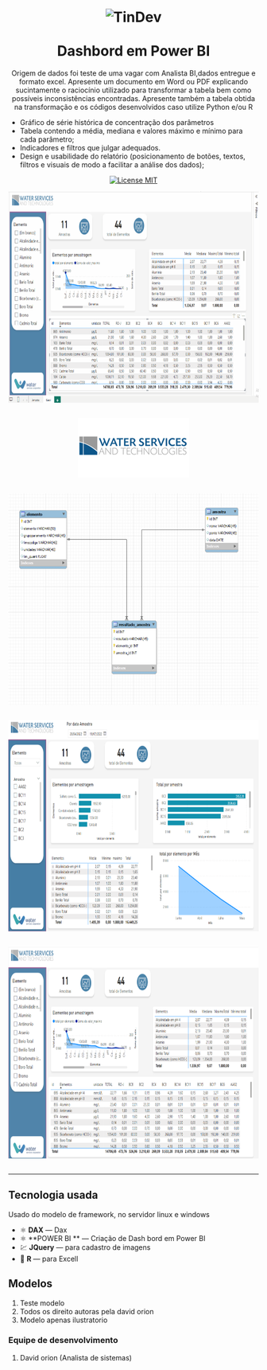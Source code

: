 <h1 align="center">
<br>
  <img src="https://avatars.githubusercontent.com/u/34238744?v=4" alt="TinDev" width="120">
<br>
<br>
 Dashbord em Power BI

</h1>

<p align="center">
Origem de dados foi teste de uma vagar com Analista BI,dados entregue e formato excel.
Apresente um documento em Word ou PDF explicando sucintamente o raciocínio utilizado para transformar a tabela bem como possíveis inconsistências encontradas. Apresente também a tabela obtida na transformação e os códigos desenvolvidos caso utilize Python e/ou R<br>
<ul>
<li>Gráfico de série histórica de concentração dos parâmetros</li>
<li>Tabela contendo a média, mediana e valores máximo e mínimo para cada parâmetro;</li>
<li>Indicadores e filtros que julgar adequados. </li>
<li>Design e usabilidade do relatório (posicionamento de botões, textos, filtros e visuais de modo a facilitar a análise dos dados); </li>
</ul>
</p>


<p align="center">
  <a href="#">
    <img src="https://img.shields.io/badge/License-MIT-blue.svg" alt="License MIT">
  </a>
</p>

<div align="center">

<img src="img/aplicativoanalistico .gif" alt="animação" align="center" height="425"><br><br>

  <img src="img/logo.png" alt="mobile" align="center" height="120"><br><br>

  <img src="img/diagrama.png" alt="mobile" align="center" height="425"><br><br>

  <img src="img/01.png" alt="mobile" align="center" height="425"><br><br>

  <img src="img/02.png" alt="mobile" align="center" height="425"><br><br>

</div>

<hr />

## Tecnologia usada

Usado do modelo de framework, no servidor linux e windows


- ⚛️ **DAX** — Dax 
- ⚛️ **POWER BI ** — Criação de Dash bord em Power BI
- 💹 **JQuery** — para cadastro de imagens
- 📄 **R** — para Excell



## Modelos

1. Teste modelo 
2. Todos os direito autoras pela david orion<br />
3. Modelo apenas ilustratorio<br />

### Equipe de desenvolvimento

1. David orion (Analista de sistemas)



